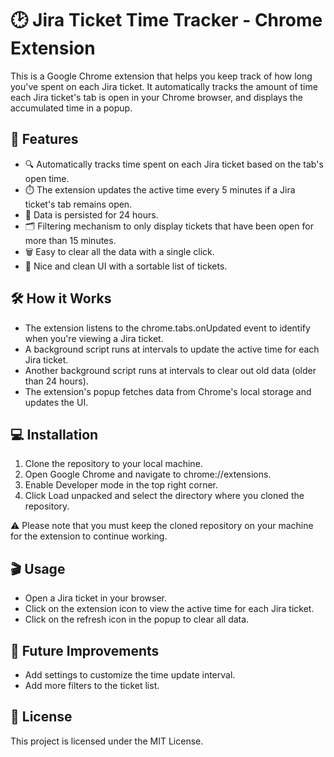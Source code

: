 # 🕑 Jira Ticket Time Tracker - Chrome Extension

This is a Google Chrome extension that helps you keep track of how long you've spent on each Jira ticket. It automatically tracks the amount of time each Jira ticket's tab is open in your Chrome browser, and displays the accumulated time in a popup.

## 🎯 Features

- 🔍 Automatically tracks time spent on each Jira ticket based on the tab's open time.
- ⏱️ The extension updates the active time every 5 minutes if a Jira ticket's tab remains open.
- 💾 Data is persisted for 24 hours.
- 🗂️ Filtering mechanism to only display tickets that have been open for more than 15 minutes.
- 🗑️ Easy to clear all the data with a single click.
- 🎨 Nice and clean UI with a sortable list of tickets.

## 🛠️ How it Works

- The extension listens to the chrome.tabs.onUpdated event to identify when you're viewing a Jira ticket.
- A background script runs at intervals to update the active time for each Jira ticket.
- Another background script runs at intervals to clear out old data (older than 24 hours).
- The extension's popup fetches data from Chrome's local storage and updates the UI.

## 💻 Installation

1. Clone the repository to your local machine.
2. Open Google Chrome and navigate to chrome://extensions.
3. Enable Developer mode in the top right corner.
4. Click Load unpacked and select the directory where you cloned the repository.

⚠️ Please note that you must keep the cloned repository on your machine for the extension to continue working.

## 🎬 Usage

- Open a Jira ticket in your browser.
- Click on the extension icon to view the active time for each Jira ticket.
- Click on the refresh icon in the popup to clear all data.

## 🚀 Future Improvements

- Add settings to customize the time update interval.
- Add more filters to the ticket list.

## 📜 License

This project is licensed under the MIT License.
